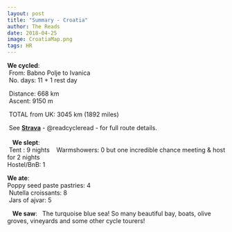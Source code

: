 ```yaml
---
layout: post
title: "Summary - Croatia"
author: The Reads
date: 2018-04-25
image: CroatiaMap.png
tags: HR
---
```


**We cycled**:  
  From: Babno Polje to Ivanica   
  No. days: 11 + 1 rest day  
  
  Distance: 668 km  
  Ascent: 9150 m    
  
  TOTAL from UK: 3045 km (1892 miles)  
  
  See [**Strava**](https://www.strava.com/athletes/readcycleread) - @readcycleread - for full route details.  
    
  
  **We slept**:  
  Tent : 9 nights   
  Warmshowers: 0 but one incredible chance meeting & host for 2 nights  
  Hostel/BnB: 1  
    
  **We ate**:  
  Poppy seed paste pastries: 4  
  Nutella croissants: 8    
  Jars of ajvar: 5  
  
  
  **We saw**:  
  The turquoise blue sea! So many beautiful bay, boats, olive groves, vineyards and some other cycle tourers!   
